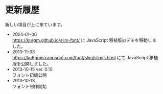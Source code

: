 # 更新履歴

新しい項目が上に来ています。

- 2024-01-06  
  <https://kurgm.github.io/slim-font/> に JavaScript 移植版のデモを移動しました。
- 2013-11-03  
  <https://ku6goma.appspot.com/font/slim/slimjs.html> にて JavaScript 移植版を公開しました。
- 2013-10-15 ver. 0.10  
  フォント初版公開
- 2013-10-13  
  フォント制作開始
